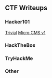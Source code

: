 ## CTF Writeups

### Hacker101
[Trivial](https://github.com/nukasec/writeups/tree/master/hacker101/00_trivial)
[Micro CMS v1](https://github.com/nukasec/writeups/tree/master/hacker101/01_micro_cms-v1)

### HackTheBox

### TryHackMe

### Other
